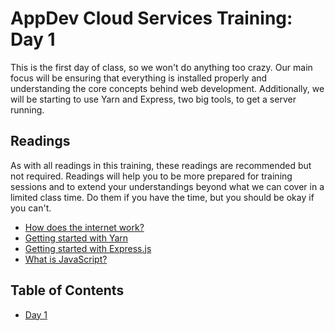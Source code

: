 # AppDev Cloud Services Training: Day 1

This is the first day of class, so we won't do anything too crazy. Our main
focus will be ensuring that everything is installed properly and understanding
the core concepts behind web development. Additionally, we will be starting to
use Yarn and Express, two big tools, to get a server running.

## Readings

As with all readings in this training, these readings are recommended but not
required. Readings will help you to be more prepared for training sessions and
to extend your understandings beyond what we can cover in a limited class time.
Do them if you have the time, but you should be okay if you can't.

* [How does the internet work?](https://developer.mozilla.org/en-US/docs/Learn/Common_questions/How_does_the_Internet_work)
* [Getting started with Yarn](https://yarnpkg.com/en/docs/getting-started)
* [Getting started with Express.js](https://expressjs.com/en/starter/hello-world.html)
* [What is JavaScript?](https://developer.mozilla.org/en-US/docs/Web/JavaScript)

## Table of Contents

* [Day 1][day1]

[day1]: https://github.com/GrinnellAppDev/cloud-services-training/TODO_ADD_DAY_ONE
